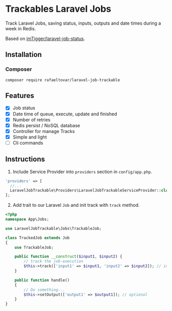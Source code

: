 # Trackables Laravel Jobs

Track Laravel Jobs, saving status, inputs, outputs and date times during a week in Redis.

Based on [imTigger/laravel-job-status](https://github.com/imTigger/laravel-job-status).

## Installation

### Composer

```
composer require rafaeltovar/laravel-job-trackable
```

## Features

- [x] Job status
- [x] Date time of queue, execute, update and finished
- [x] Number of retries
- [x] Redis persist / NoSQL database
- [x] Controller for manage Tracks
- [x] Simple and light
- [ ] Cli commands

## Instructions

1. Include Service Provider into `providers` section in `config/app.php`.

```php
'providers' => [
  //...
  LaravelJobTrackable\Providers\LaravelJobTrackableServiceProvider::class,
];
```

2. Add trait to our Laravel `Job` and init track with `track` method.

```php
<?php
namespace App\Jobs;

use LaravelJobTrackable\Jobs\TrackableJob;

class TrackedJob extends Job
{
    use TrackableJob;

    public function __construct($input1, $input2) {
        // track the job-execution
        $this->track(['input1' => $input1, 'input2' => $input2]); // inputs are optionals
    }

    public function handle()
    {
        // Do something...
        $this->setOutput(['output1' => $output1]); // optional
    }
}
```
